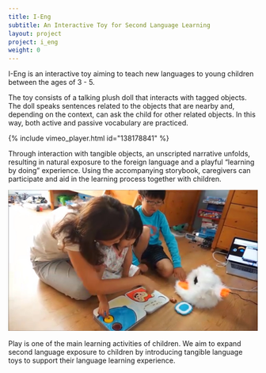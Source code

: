 ```yaml
---
title: I-Eng
subtitle: An Interactive Toy for Second Language Learning
layout: project
project: i_eng
weight: 0
---
```


I-Eng is an interactive toy aiming to teach new languages to young children between the ages of 3 - 5.

The toy consists of a talking plush doll that interacts with tagged objects. The doll speaks sentences related to the objects that are nearby and, depending on the context, can ask the child for other related objects. In this way, both active and passive vocabulary are practiced.

{% include vimeo_player.html id="138178841" %}


Through interaction with tangible objects, an unscripted narrative unfolds, resulting in natural exposure to the foreign language and a playful “learning by doing” experience. Using the accompanying storybook, caregivers can participate and aid in the learning process together with children.

![](img/children_learning.jpg)


Play is one of the main learning activities of children. We aim to expand second language exposure to children by introducing tangible language toys to support their language learning experience.
